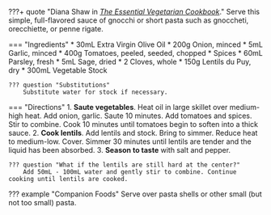 ???+ quote "Diana Shaw in [*The Essential Vegetarian Cookbook*](https://smile.amazon.com/dp/051788268X)."
    Serve this simple, full-flavored sauce of gnocchi or short pasta such as gnoccheti, orecchiette, or penne rigate.

=== "Ingredients"
    * 30mL Extra Virgin Olive Oil
    * 200g Onion, minced
    * 5mL Garlic, minced
    * 400g Tomatoes, peeled, seeded, chopped
    * Spices
        * 60mL Parsley, fresh
        * 5mL Sage, dried
        * 2 Cloves, whole
    * 150g Lentils du Puy, dry
    * 300mL Vegetable Stock

    ??? question "Substitutions"
        Substitute water for stock if necessary.

=== "Directions"
    1. **Saute vegetables**. Heat oil in large skillet over medium-high heat. Add onion, garlic. Saute 10 minutes. Add tomatoes and spices. Stir to combine. Cook 10 minutes until tomatoes begin to soften into a thick sauce.
    2. **Cook lentils**. Add lentils and stock. Bring to simmer. Reduce heat to medium-low. Cover. Simmer 30 minutes until lentils are tender and the liquid has been absorbed.
    3. **Season to taste** with salt and pepper.

    ??? question "What if the lentils are still hard at the center?"
        Add 50mL - 100mL water and gently stir to combine. Continue cooking until lentils are cooked.

??? example "Companion Foods"
    Serve over pasta shells or other small (but not too small) pasta.

[^1]:
    Shaw, Diana. [*The Essential Vegetarian Cookbook.*](https://amazon.com/dp/051788268X) New York, NY: Clarkson Potter Publishers, 1997.
